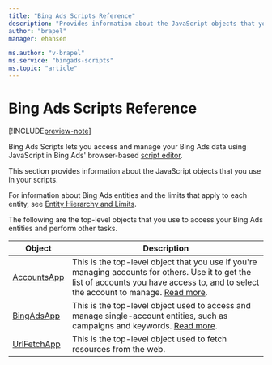 ```yaml
---
title: "Bing Ads Scripts Reference"
description: "Provides information about the JavaScript objects that you use in your scripts."
author: "brapel"
manager: ehansen

ms.author: "v-brapel"
ms.service: "bingads-scripts"
ms.topic: "article"
---
```


# Bing Ads Scripts Reference

[!INCLUDE[preview-note](./includes/preview-note.md)]

Bing Ads Scripts lets you access and manage your Bing Ads data using JavaScript in Bing Ads' browser-based [script editor](./get-started.md).

This section provides information about the JavaScript objects that you use in your scripts.

For information about Bing Ads entities and the limits that apply to each entity, see [Entity Hierarchy and Limits](/bingads/guides/entity-hierarchy-limits).

The following are the top-level objects that you use to access your Bing Ads entities and perform other tasks.

|Object|Description|
|-|-
[AccountsApp](./reference/AccountsApp.md)|This is the top-level object that you use if you're managing accounts for others. Use it to get the list of accounts you have access to, and to select the account to manage. [Read more](./guides/multi-account-access.md).
[BingAdsApp](./reference/BingAdsApp.md)|This is the top-level object used to access and manage single-account entities, such as campaigns and keywords. [Read more](./guides/single-account-access.md).
[UrlFetchApp](./reference/UrlFetchApp.md)|This is the top-level object used to fetch resources from the web.


